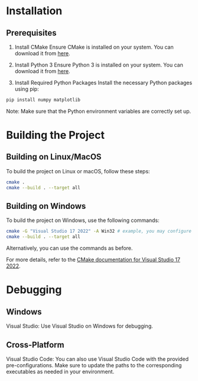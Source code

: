 # Installation
## Prerequisites
1. Install CMake
Ensure CMake is installed on your system. You can download it from [here](https://cmake.org/download/).

2. Install Python 3
Ensure Python 3 is installed on your system. You can download it from [here](https://www.python.org/downloads/).

3. Install Required Python Packages
Install the necessary Python packages using pip:
```bash
pip install numpy matplotlib
```
Note: Make sure that the Python environment variables are correctly set up.

# Building the Project
## Building on Linux/MacOS
To build the project on Linux or macOS, follow these steps:

```bash
cmake .
cmake --build . --target all
```
## Building on Windows
To build the project on Windows, use the following commands:

```bash
cmake -G "Visual Studio 17 2022" -A Win32 # example, you may configure as you see fit
cmake --build . --target all
```
Alternatively, you can use the commands as before.

For more details, refer to the [CMake documentation for Visual Studio 17 2022](https://cmake.org/cmake/help/latest/generator/Visual%20Studio%2017%202022.html#).

# Debugging
## Windows
Visual Studio: Use Visual Studio on Windows for debugging.

## Cross-Platform
Visual Studio Code: You can also use Visual Studio Code with the provided pre-configurations. Make sure to update the paths to the corresponding executables as needed in your environment.
